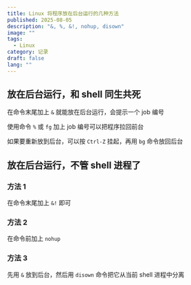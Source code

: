 ```yaml
---
title: Linux 将程序放在后台运行的几种方法
published: 2025-08-05
description: "&, %, &!, nohup, disown"
image: ""
tags:
  - Linux
category: 记录
draft: false
lang: ""
---
```


## 放在后台运行，和 shell 同生共死

在命令末尾加上 `&` 就能放在后台运行，会提示一个 job 编号

使用命令 `%` 或 `fg` 加上 job 编号可以把程序拉回前台

如果要重新放到后台，可以按 `Ctrl-Z` 挂起，再用 `bg` 命令放回后台

## 放在后台运行，不管 shell 进程了

### 方法 1

在命令末尾加上 `&!` 即可

### 方法 2

在命令前加上 `nohup`

### 方法 3

先用 `&` 放到后台，然后用 `disown` 命令把它从当前 shell 进程中分离
